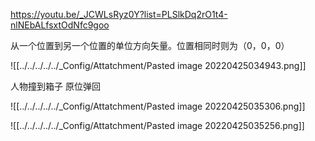 https://youtu.be/_JCWLsRyz0Y?list=PLSlkDq2rO1t4-nlNEbALfsxtOdNfc9goo

从一个位置到另一个位置的单位方向矢量。位置相同时则为（0，0，0）


![[../../../../../_Config/Attatchment/Pasted image 20220425034943.png]]

人物撞到箱子 原位弹回

![[../../../../../_Config/Attatchment/Pasted image 20220425035306.png]]

![[../../../../../_Config/Attatchment/Pasted image 20220425035256.png]]
